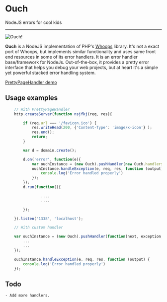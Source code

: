 Ouch
====

NodeJS errors for cool kids

-----

![Ouch!](http://i.imgur.com/EPXL1Zq.png)

**Ouch** is a NodeJS implementation of PHP's [Whoops](https://github.com/filp/whoops) library. It's not a exact port of
Whoops, but implements similar functionality and uses same front end resources in some of its error handlers. It is an
error handler base/framework for NodeJs. Out-of-the-box, it provides a pretty error interface that helps you debug your
web projects, but at heart it's a simple yet powerful stacked error handling system.

[PrettyPageHandler demo](https://quorrajs.github.io/ouch/demo)

## Usage examples

``` javascript
    // With PrettyPageHandler
    http.createServer(function nsjfkj(req, res){

        if (req.url === '/favicon.ico') {
            res.writeHead(200, {'Content-Type': 'image/x-icon'} );
            res.end();
            return;
        }

        var d = domain.create();

        d.on('error', function(e){
            var ouchInstance = (new Ouch).pushHandler(new Ouch.handlers.PrettyPageHandler('orange', null, 'sublime'));
            ouchInstance.handleException(e, req, res, function (output) {
                console.log('Error handled properly')
            });
        });
        d.run(function(){

                ....
                ....

        });

    }).listen('1338', 'localhost');

    // With custom handler

    var ouchInstance = (new Ouch).pushHandler(function(next, exception, request, response){
        ...
        ...
    });

    ouchInstance.handleException(e, req, res, function (output) {
        console.log('Error handled properly')
    });
```


## Todo

    - Add more handlers.